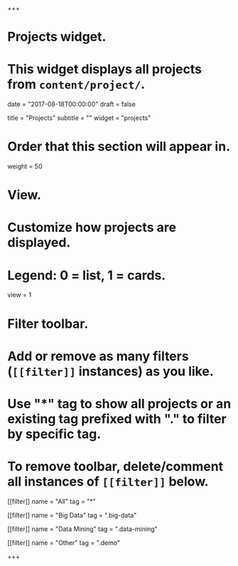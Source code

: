 +++
# Projects widget.
# This widget displays all projects from `content/project/`.

date = "2017-08-18T00:00:00"
draft = false

title = "Projects"
subtitle = ""
widget = "projects"

# Order that this section will appear in.
weight = 50

# View.
# Customize how projects are displayed.
# Legend: 0 = list, 1 = cards.
view = 1

# Filter toolbar.
# Add or remove as many filters (`[[filter]]` instances) as you like.
# Use "*" tag to show all projects or an existing tag prefixed with "." to filter by specific tag.
# To remove toolbar, delete/comment all instances of `[[filter]]` below.
[[filter]]
  name = "All"
  tag = "*"
  
[[filter]]
  name = "Big Data"
  tag = ".big-data"
  
[[filter]]
  name = "Data Mining"
  tag = ".data-mining"

[[filter]]
  name = "Other"
  tag = ".demo"

+++


